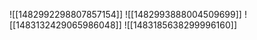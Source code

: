 ![[1482992298807857154]]
![[1482993888004509699]]
![[1483132429065986048]]
![[1483185638299996160]]
